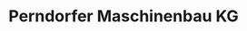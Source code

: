 ---
title: "Perndorfer Maschinenbau KG"
url: /kallham/perndorfer-maschinenbau-kg/
shop: Schlüsseldienst
---